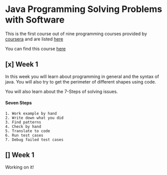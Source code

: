 # Java Programming Solving Problems with Software
This is the first course out of nine programming courses provided by [coursera](https://www.coursera.org/) and are listed [here](https://github.com/ForrestKnight/open-source-cs)

You can find this course [here](https://www.coursera.org/learn/java-programming)

## [x] Week 1
In this week you will learn about programming in general and the syntax of java. You will also try to get the perimeter of different shapes using code.

You will also learn about the 7-Steps of solving issues.

#### Seven Steps 
    1. Work example by hand
    2. Write down what you did
    3. Find patterns
    4. Check by hand
    5. Translate to code
    6. Run test cases
    7. Debug failed test cases


## [] Week 1
Working on it!
